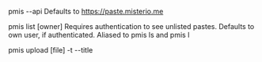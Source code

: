 pmis <command>
    --api <url>
    Defaults to https://paste.misterio.me


pmis list [owner]
    Requires authentication to see unlisted pastes.
    Defaults to own user, if authenticated.
    Aliased to pmis ls and pmis l

pmis upload [file]
    -t --title <title>
    -d --description <description>
    -u --unlisted
    Reads from STDIN if file is empty or -
    Requires authentication
    Aliased to pmis up and pmis u

pmis download <id>
    -r --raw
    Aliased to pmis down and pmis d

pmis delete <id>
    Requires authentication
    Aliased to pmis del


pmis register <username> <email>
    Reads password interactively from STDIN

pmis login <username>
    Reads password interactively from STDIN

pmis logout
    -a --all
